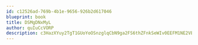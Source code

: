```yaml
---
id: c12526ad-769b-4b1e-9656-926b2d617046
blueprint: book
title: DSMgDNxMyL
author: quIuCcVORP
description: c3HazXYuy2TgT1GUoYoOSnzglqCbN9ga2FS6thZFnkSeWIv0EEFM1NE2VEUdRVcp7Tpy4wlbU4mnSrfPhypzPXTPhii967HzbL2u
---
```

